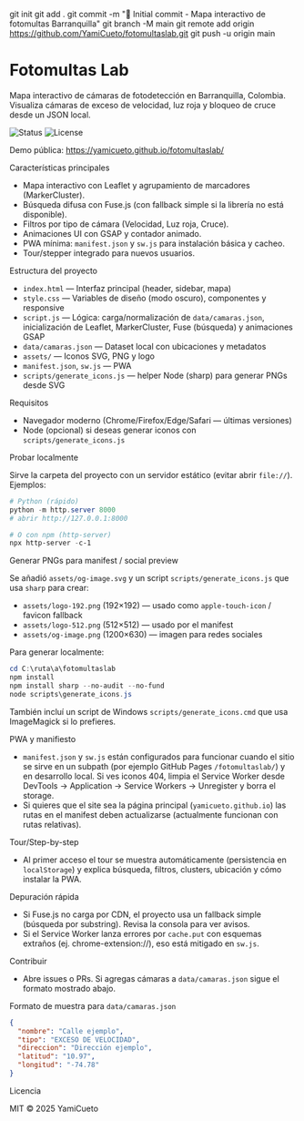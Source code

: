 git init
git add .
git commit -m "🚀 Initial commit - Mapa interactivo de fotomultas Barranquilla"
git branch -M main
git remote add origin https://github.com/YamiCueto/fotomultaslab.git
git push -u origin main
# Fotomultas Lab

Mapa interactivo de cámaras de fotodetección en Barranquilla, Colombia. Visualiza cámaras de exceso de velocidad, luz roja y bloqueo de cruce desde un JSON local.

![Status](https://img.shields.io/badge/status-active-success.svg) ![License](https://img.shields.io/badge/license-MIT-blue.svg)

Demo pública: https://yamicueto.github.io/fotomultaslab/

Características principales

- Mapa interactivo con Leaflet y agrupamiento de marcadores (MarkerCluster).
- Búsqueda difusa con Fuse.js (con fallback simple si la librería no está disponible).
- Filtros por tipo de cámara (Velocidad, Luz roja, Cruce).
- Animaciones UI con GSAP y contador animado.
- PWA mínima: `manifest.json` y `sw.js` para instalación básica y cacheo.
- Tour/stepper integrado para nuevos usuarios.

Estructura del proyecto

- `index.html` — Interfaz principal (header, sidebar, mapa)
- `style.css` — Variables de diseño (modo oscuro), componentes y responsive
- `script.js` — Lógica: carga/normalización de `data/camaras.json`, inicialización de Leaflet, MarkerCluster, Fuse (búsqueda) y animaciones GSAP
- `data/camaras.json` — Dataset local con ubicaciones y metadatos
- `assets/` — Iconos SVG, PNG y logo
- `manifest.json`, `sw.js` — PWA
- `scripts/generate_icons.js` — helper Node (sharp) para generar PNGs desde SVG

Requisitos

- Navegador moderno (Chrome/Firefox/Edge/Safari — últimas versiones)
- Node (opcional) si deseas generar iconos con `scripts/generate_icons.js`

Probar localmente

Sirve la carpeta del proyecto con un servidor estático (evitar abrir `file://`). Ejemplos:

```powershell
# Python (rápido)
python -m http.server 8000
# abrir http://127.0.0.1:8000

# O con npm (http-server)
npx http-server -c-1
```

Generar PNGs para manifest / social preview

Se añadió `assets/og-image.svg` y un script `scripts/generate_icons.js` que usa `sharp` para crear:

- `assets/logo-192.png` (192×192) — usado como `apple-touch-icon` / favicon fallback
- `assets/logo-512.png` (512×512) — usado por el manifest
- `assets/og-image.png` (1200×630) — imagen para redes sociales

Para generar localmente:

```powershell
cd C:\ruta\a\fotomultaslab
npm install
npm install sharp --no-audit --no-fund
node scripts\generate_icons.js
```

También incluí un script de Windows `scripts/generate_icons.cmd` que usa ImageMagick si lo prefieres.

PWA y manifiesto

- `manifest.json` y `sw.js` están configurados para funcionar cuando el sitio se sirve en un subpath (por ejemplo GitHub Pages `/fotomultaslab/`) y en desarrollo local. Si ves iconos 404, limpia el Service Worker desde DevTools → Application → Service Workers → Unregister y borra el storage.
- Si quieres que el site sea la página principal (`yamicueto.github.io`) las rutas en el manifest deben actualizarse (actualmente funcionan con rutas relativas).

Tour/Step-by-step

- Al primer acceso el tour se muestra automáticamente (persistencia en `localStorage`) y explica búsqueda, filtros, clusters, ubicación y cómo instalar la PWA.

Depuración rápida

- Si Fuse.js no carga por CDN, el proyecto usa un fallback simple (búsqueda por substring). Revisa la consola para ver avisos.
- Si el Service Worker lanza errores por `cache.put` con esquemas extraños (ej. chrome-extension://), eso está mitigado en `sw.js`.

Contribuir

- Abre issues o PRs. Si agregas cámaras a `data/camaras.json` sigue el formato mostrado abajo.

Formato de muestra para `data/camaras.json`

```json
{
  "nombre": "Calle ejemplo",
  "tipo": "EXCESO DE VELOCIDAD",
  "direccion": "Dirección ejemplo",
  "latitud": "10.97",
  "longitud": "-74.78"
}
```

Licencia

MIT © 2025 YamiCueto
